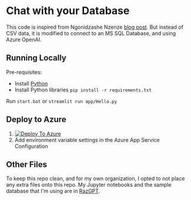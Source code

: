 # Chat with your Database

This code is inspired from Ngonidzashe Nzenze [blog post](https://dev.to/ngonidzashe/chat-with-your-csv-visualize-your-data-with-langchain-and-streamlit-ej7).
But instead of CSV data, it is modified to connect to an MS SQL Database, and using Azure OpenAI.


## Running Locally
Pre-requisites:
- Install [Python](https://python.org)
- Install Python libraries `pip install -r requirements.txt`

Run `start.bat` or `streamlit run app/Hello.py`


## Deploy to Azure
1. [![Deploy To Azure](https://aka.ms/deploytoazurebutton)](https://portal.azure.com/#create/Microsoft.Template/uri/https%3A%2F%2Fraw.githubusercontent.com%2Fraffertyuy%2Fdbcopilot-langchain-streamlit%2Fmain%2Fazuredeploy.json)
2. Add environment variable settings in the Azure App Service Configuration


## Other Files
To keep this repo clean, and for my own organization, I opted to not place any extra files onto this repo.
My Jupyter notebooks and the sample database that I'm using are in [RazGPT](https://github.com/raffertyuy/RazGPT).